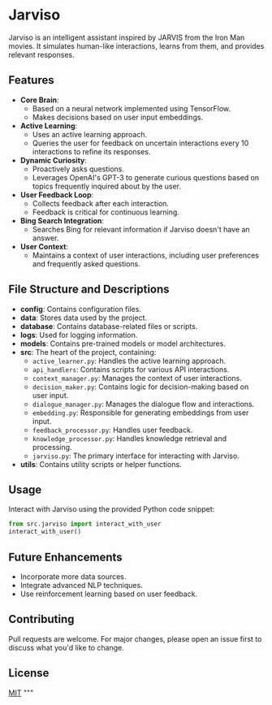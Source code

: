 # Jarviso

Jarviso is an intelligent assistant inspired by JARVIS from the Iron Man movies. It simulates human-like interactions, learns from them, and provides relevant responses.

## Features

- **Core Brain**:
  - Based on a neural network implemented using TensorFlow.
  - Makes decisions based on user input embeddings.
- **Active Learning**:
  - Uses an active learning approach.
  - Queries the user for feedback on uncertain interactions every 10 interactions to refine its responses.
- **Dynamic Curiosity**:
  - Proactively asks questions.
  - Leverages OpenAI's GPT-3 to generate curious questions based on topics frequently inquired about by the user.
- **User Feedback Loop**:
  - Collects feedback after each interaction.
  - Feedback is critical for continuous learning.
- **Bing Search Integration**:
  - Searches Bing for relevant information if Jarviso doesn't have an answer.
- **User Context**:
  - Maintains a context of user interactions, including user preferences and frequently asked questions.

## File Structure and Descriptions

- **config**: Contains configuration files.
- **data**: Stores data used by the project.
- **database**: Contains database-related files or scripts.
- **logs**: Used for logging information.
- **models**: Contains pre-trained models or model architectures.
- **src**: The heart of the project, containing:
  - `active_learner.py`: Handles the active learning approach.
  - `api_handlers`: Contains scripts for various API interactions.
  - `context_manager.py`: Manages the context of user interactions.
  - `decision_maker.py`: Contains logic for decision-making based on user input.
  - `dialogue_manager.py`: Manages the dialogue flow and interactions.
  - `embedding.py`: Responsible for generating embeddings from user input.
  - `feedback_processor.py`: Handles user feedback.
  - `knowledge_processor.py`: Handles knowledge retrieval and processing.
  - `jarviso.py`: The primary interface for interacting with Jarviso.
- **utils**: Contains utility scripts or helper functions.

## Usage

Interact with Jarviso using the provided Python code snippet:

```python
from src.jarviso import interact_with_user
interact_with_user()
```

## Future Enhancements

- Incorporate more data sources.
- Integrate advanced NLP techniques.
- Use reinforcement learning based on user feedback.

## Contributing

Pull requests are welcome. For major changes, please open an issue first to discuss what you'd like to change.

## License

[MIT](https://choosealicense.com/licenses/mit/)
"""
